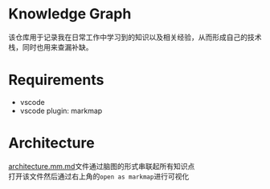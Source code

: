 # Knowledge Graph
该仓库用于记录我在日常工作中学习到的知识以及相关经验，从而形成自己的技术栈，同时也用来查漏补缺。
# Requirements
- vscode
- vscode plugin: markmap
# Architecture
[architecture.mm.md](architecture.mm.md)文件通过脑图的形式串联起所有知识点  
打开该文件然后通过右上角的`open as markmap`进行可视化